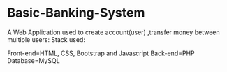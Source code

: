 # Basic-Banking-System
A Web Application used to create account(user) ,transfer money between multiple users:
Stack used:
                
Front-end=HTML, CSS, Bootstrap and Javascript
Back-end=PHP
Database=MySQL
